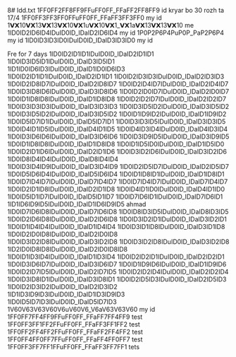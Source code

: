 8# Idd.txt
1FF0FF2FF8FF9FFuFF0FF_FFaFF2FF8FF9 id kryar bo 30 rozh ta 17/4
1FF0FF3FF3FF0FFuFF0FF_FFaFF3FF3FF0 my id
1𝗩𝗫10𝗩𝗫13𝗩𝗫13𝗩𝗫10𝗩𝗫1u𝗩𝗫10𝗩𝗫1_𝗩𝗫1a𝗩𝗫13𝗩𝗫13𝗩𝗫10  me
1ID0ID2ID6ID4IDuID0ID_IDaID2ID6ID4 my id
1P0P2P6P4PuP0P_PaP2P6P4 my id
1ID0ID3ID3ID0IDuID0ID_IDaID3ID3ID0  my id

Fre for 7 days
1ID0ID2ID1ID1IDuID0ID_IDaID2ID1ID1
1ID0ID3ID5ID1IDuID0ID_IDaID3ID5ID1
1ID1ID0ID6ID3IDuID0ID_IDaID1ID0ID6ID3
1ID0ID2ID1ID1IDuID0ID_IDaID2ID1ID1
1ID0ID2ID3ID3IDuID0ID_IDaID2ID3ID3
1ID0ID2ID8ID7IDuID0ID_IDaID2ID8ID7
1ID0ID2ID4ID7IDuID0ID_IDaID2ID4ID7
1ID0ID3ID8ID6IDuID0ID_IDaID3ID8ID6
1ID0ID2ID0ID7IDuID0ID_IDaID2ID0ID7
1ID0ID1ID8ID8IDuID0ID_IDaID1ID8ID8
1ID0ID2ID2ID7IDuID0ID_IDaID2ID2ID7
1ID0ID3ID3ID3IDuID0ID_IDaID3ID3ID3
1ID0ID3ID5ID2IDuID0ID_IDaID3ID5ID2
1ID0ID3ID5ID2IDuID0ID_IDaID3ID5ID2
1ID0ID1ID9ID2IDuID0ID_IDaID1ID9ID2
1ID0ID5ID7ID1IDuID0ID_IDaID5ID7ID1
1ID0ID3ID3ID5IDuID0ID_IDaID3ID3ID5
1ID0ID4ID1ID5IDuID0ID_IDaID4ID1ID5
1ID0ID4ID3ID4IDuID0ID_IDaID4ID3ID4
1ID0ID3ID6ID6IDuID0ID_IDaID3ID6ID6
1ID0ID3ID9ID5IDuID0ID_IDaID3ID9ID5
1ID0ID1ID8ID8IDuID0ID_IDaID1ID8ID8
1ID0ID1ID5ID0IDuID0ID_IDaID1ID5ID0
1ID0ID2ID1ID6IDuID0ID_IDaID2ID1ID6
1ID0ID3ID2ID6IDuID0ID_IDaID3ID2ID6
1ID0ID8ID4ID4IDuID0ID_IDaID8ID4ID4
1ID0ID3ID4ID9IDuID0ID_IDaID3ID4ID9
1ID0ID2ID5ID7IDuID0ID_IDaID2ID5ID7
1ID0ID5ID6ID4IDuID0ID_IDaID5ID6ID4
1ID0ID1ID8ID1IDuID0ID_IDaID1ID8ID1
1ID0ID7ID4ID7IDuID0ID_IDaID7ID4ID7
1ID0ID7ID4ID7IDuID0ID_IDaID7ID4ID7
1ID0ID2ID1ID8IDuID0ID_IDaID2ID1ID8
1ID0ID4ID1ID0IDuID0ID_IDaID4ID1ID0
1ID0ID5ID1ID7IDuID0ID_IDaID5ID1ID7
1ID0ID7ID6ID1IDuID0ID_IDaID7ID6ID1
1ID1ID6ID9ID5IDuID0ID_IDaID1ID6ID9ID5 ahmad
1ID0ID7ID6ID8IDuID0ID_IDaID7ID6ID8
1ID0ID8ID3ID5IDuID0ID_IDaID8ID3ID5
1ID0ID2ID6ID8IDuID0ID_IDaID2ID6ID8
1ID0ID3ID2ID1IDuID0ID_IDaID3ID2ID1
1ID0ID1ID4ID4IDuID0ID_IDaID1ID4ID4
1ID0ID3ID1ID8IDuID0ID_IDaID3ID1ID8
1ID0ID2ID0ID8IDuID0ID_IDaID2ID0ID8
1ID0ID3ID2ID8IDuID0ID_IDaID3ID2ID8
1ID0ID3ID2ID8IDuID0ID_IDaID3ID2ID8
1ID2ID0ID8ID8IDuID0ID_IDaID2ID0ID8ID8
1ID0ID1ID3ID4IDuID0ID_IDaID1ID3ID4
1ID0ID2ID2ID1IDuID0ID_IDaID2ID2ID1
1ID0ID3ID6ID7IDuID0ID_IDaID3ID6ID7
1ID0ID1ID9ID6IDuID0ID_IDaID1ID9ID6
1ID0ID2ID7ID5IDuID0ID_IDaID2ID7ID5
1ID0ID2ID2ID4IDuID0ID_IDaID2ID2ID4
1ID0ID3ID8ID1IDuID0ID_IDaID3ID8ID1
1ID0ID2ID5ID3IDuID0ID_IDaID2ID5ID3
1ID0ID2ID3ID2IDuID0ID_IDaID2ID3ID2
1ID1ID3ID9ID3IDuID0ID_IDaID1ID3ID9ID3
1ID0ID5ID7ID3IDuID0ID_IDaID5ID7ID3
1V60V63V63V60V6uV60V6_V6aV63V63V60 my id
1FF0FF7FF4FF9FFuFF0FF_FFaFF7FF4FF9 test
1FF0FF3FF1FF2FFuFF0FF_FFaFF3FF1FF2 test
1FF0FF2FF4FF2FFuFF0FF_FFaFF2FF4FF2 test
1FF0FF4FF0FF7FFuFF0FF_FFaFF4FF0FF7 test
1FF0FF3FF7FF1FFuFF0FF_FFaFF3FF7FF1 tets
